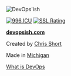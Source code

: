 ![DevOps'ish](static/img/DevOpsish-Wide.png)

[![996.ICU](https://img.shields.io/badge/link-996.icu-red.svg)](https://996.icu)
[![SSL Rating](https://sslbadge.org/?domain=devopsish.com)](https://www.ssllabs.com/ssltest/analyze.html?d=devopsish.com)

[**devopsish.com**](https://devopsish.com)

Created by [Chris Short](https://chrisshort.net/)

Made in [Michigan](https://www.michigan.org/)

[What is DevOps](https://devopsish.com/what-is-devops/)
